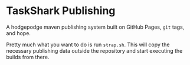 # TaskShark Publishing
A hodgepodge maven publishing system built on GitHub Pages, `git` tags, and hope.

Pretty much what you want to do is run `strap.sh`.
This will copy the necessary publishing data outside the repository and
start executing the builds from there.